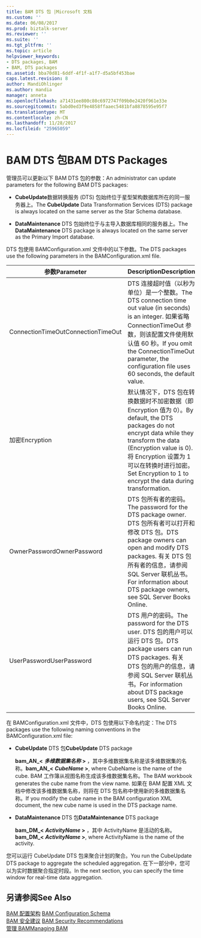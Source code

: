 ```yaml
---
title: BAM DTS 包 |Microsoft 文档
ms.custom: ''
ms.date: 06/08/2017
ms.prod: biztalk-server
ms.reviewer: ''
ms.suite: ''
ms.tgt_pltfrm: ''
ms.topic: article
helpviewer_keywords:
- DTS packages, BAM
- BAM, DTS packages
ms.assetid: bba70d81-6ddf-4f1f-a1f7-d5a5bf453bae
caps.latest.revision: 8
author: MandiOhlinger
ms.author: mandia
manager: anneta
ms.openlocfilehash: a71431ee800c80c6972747f09b0e2420f961e33e
ms.sourcegitcommit: 5abd0ed3f9e4858ffaaec5481bfa8878595e95f7
ms.translationtype: MT
ms.contentlocale: zh-CN
ms.lasthandoff: 11/28/2017
ms.locfileid: "25965059"
---
```

# <a name="bam-dts-packages"></a><span data-ttu-id="96cae-102">BAM DTS 包</span><span class="sxs-lookup"><span data-stu-id="96cae-102">BAM DTS Packages</span></span>
<span data-ttu-id="96cae-103">管理员可以更新以下 BAM DTS 包的参数：</span><span class="sxs-lookup"><span data-stu-id="96cae-103">An administrator can update parameters for the following BAM DTS packages:</span></span>  
  
-   <span data-ttu-id="96cae-104">**CubeUpdate**数据转换服务 (DTS) 包始终位于星型架构数据库所在的同一服务器上。</span><span class="sxs-lookup"><span data-stu-id="96cae-104">The **CubeUpdate** Data Transformation Services (DTS) package is always located on the same server as the Star Schema database.</span></span>  
  
-   <span data-ttu-id="96cae-105">**DataMaintenance** DTS 包始终位于与主导入数据库相同的服务器上。</span><span class="sxs-lookup"><span data-stu-id="96cae-105">The **DataMaintenance** DTS package is always located on the same server as the Primary Import database.</span></span>  
  
 <span data-ttu-id="96cae-106">DTS 包使用 BAMConfiguration.xml 文件中的以下参数。</span><span class="sxs-lookup"><span data-stu-id="96cae-106">The DTS packages use the following parameters in the BAMConfiguration.xml file.</span></span>  
  
|<span data-ttu-id="96cae-107">参数</span><span class="sxs-lookup"><span data-stu-id="96cae-107">Parameter</span></span>|<span data-ttu-id="96cae-108">Description</span><span class="sxs-lookup"><span data-stu-id="96cae-108">Description</span></span>|  
|---------------|-----------------|  
|<span data-ttu-id="96cae-109">ConnectionTimeOut</span><span class="sxs-lookup"><span data-stu-id="96cae-109">ConnectionTimeOut</span></span>|<span data-ttu-id="96cae-110">DTS 连接超时值（以秒为单位）是一个整数。</span><span class="sxs-lookup"><span data-stu-id="96cae-110">The DTS connection time out value (in seconds) is an integer.</span></span> <span data-ttu-id="96cae-111">如果省略 ConnectionTimeOut 参数，则该配置文件使用默认值 60 秒。</span><span class="sxs-lookup"><span data-stu-id="96cae-111">If you omit the ConnectionTimeOut parameter, the configuration file uses 60 seconds, the default value.</span></span>|  
|<span data-ttu-id="96cae-112">加密</span><span class="sxs-lookup"><span data-stu-id="96cae-112">Encryption</span></span>|<span data-ttu-id="96cae-113">默认情况下，DTS 包在转换数据时不加密数据（即 Encryption 值为 0）。</span><span class="sxs-lookup"><span data-stu-id="96cae-113">By default, the DTS packages do not encrypt data while they transform the data (Encryption value is 0).</span></span> <span data-ttu-id="96cae-114">将 Encryption 设置为 1 可以在转换时进行加密。</span><span class="sxs-lookup"><span data-stu-id="96cae-114">Set Encryption to 1 to encrypt the data during transformation.</span></span>|  
|<span data-ttu-id="96cae-115">OwnerPassword</span><span class="sxs-lookup"><span data-stu-id="96cae-115">OwnerPassword</span></span>|<span data-ttu-id="96cae-116">DTS 包所有者的密码。</span><span class="sxs-lookup"><span data-stu-id="96cae-116">The password for the DTS package owner.</span></span> <span data-ttu-id="96cae-117">DTS 包所有者可以打开和修改 DTS 包。</span><span class="sxs-lookup"><span data-stu-id="96cae-117">DTS package owners can open and modify DTS packages.</span></span> <span data-ttu-id="96cae-118">有关 DTS 包所有者的信息，请参阅 SQL Server 联机丛书。</span><span class="sxs-lookup"><span data-stu-id="96cae-118">For information about DTS package owners, see SQL Server Books Online.</span></span>|  
|<span data-ttu-id="96cae-119">UserPassword</span><span class="sxs-lookup"><span data-stu-id="96cae-119">UserPassword</span></span>|<span data-ttu-id="96cae-120">DTS 用户的密码。</span><span class="sxs-lookup"><span data-stu-id="96cae-120">The password for the DTS user.</span></span> <span data-ttu-id="96cae-121">DTS 包的用户可以运行 DTS 包。</span><span class="sxs-lookup"><span data-stu-id="96cae-121">DTS package users can run DTS packages.</span></span> <span data-ttu-id="96cae-122">有关 DTS 包的用户的信息，请参阅 SQL Server 联机丛书。</span><span class="sxs-lookup"><span data-stu-id="96cae-122">For information about DTS package users, see SQL Server Books Online.</span></span>|  
  
 <span data-ttu-id="96cae-123">在 BAMConfiguration.xml 文件中，DTS 包使用以下命名约定：</span><span class="sxs-lookup"><span data-stu-id="96cae-123">The DTS packages use the following naming conventions in the BAMConfiguration.xml file:</span></span>  
  
-   <span data-ttu-id="96cae-124">**CubeUpdate** DTS 包</span><span class="sxs-lookup"><span data-stu-id="96cae-124">**CubeUpdate** DTS package</span></span>  
  
     <span data-ttu-id="96cae-125">**bam_AN_\<**  ***多维数据集名称* \>** ，其中多维数据集名称是该多维数据集的名称。</span><span class="sxs-lookup"><span data-stu-id="96cae-125">**bam_AN_\<** ***CubeName* \>**, where CubeName is the name of the cube.</span></span> <span data-ttu-id="96cae-126">BAM 工作簿从视图名称生成该多维数据集名称。</span><span class="sxs-lookup"><span data-stu-id="96cae-126">The BAM workbook generates the cube name from the view name.</span></span> <span data-ttu-id="96cae-127">如果在 BAM 配置 XML 文档中修改该多维数据集名称，则将在 DTS 包名称中使用新的多维数据集名称。</span><span class="sxs-lookup"><span data-stu-id="96cae-127">If you modify the cube name in the BAM configuration XML document, the new cube name is used in the DTS package name.</span></span>  
  
-   <span data-ttu-id="96cae-128">**DataMaintenance** DTS 包</span><span class="sxs-lookup"><span data-stu-id="96cae-128">**DataMaintenance** DTS package</span></span>  
  
     <span data-ttu-id="96cae-129">**bam_DM_\<**   ***ActivityName* \>** ，其中 ActivityName 是活动的名称。</span><span class="sxs-lookup"><span data-stu-id="96cae-129">**bam_DM_\<** ***ActivityName* \>**, where ActivityName is the name of the activity.</span></span>  
  
 <span data-ttu-id="96cae-130">您可以运行 CubeUpdate DTS 包来聚合计划的聚合。</span><span class="sxs-lookup"><span data-stu-id="96cae-130">You run the CubeUpdate DTS package to aggregate the scheduled aggregation.</span></span> <span data-ttu-id="96cae-131">在下一部分中，您可以为实时数据聚合指定时段。</span><span class="sxs-lookup"><span data-stu-id="96cae-131">In the next section, you can specify the time window for real-time data aggregation.</span></span>  
  
## <a name="see-also"></a><span data-ttu-id="96cae-132">另请参阅</span><span class="sxs-lookup"><span data-stu-id="96cae-132">See Also</span></span>  
 <span data-ttu-id="96cae-133">[BAM 配置架构](../core/bam-configuration-schema.md) </span><span class="sxs-lookup"><span data-stu-id="96cae-133">[BAM Configuration Schema](../core/bam-configuration-schema.md) </span></span>  
 <span data-ttu-id="96cae-134">[BAM 安全建议](../core/bam-security-recommendations.md) </span><span class="sxs-lookup"><span data-stu-id="96cae-134">[BAM Security Recommendations](../core/bam-security-recommendations.md) </span></span>  
 [<span data-ttu-id="96cae-135">管理 BAM</span><span class="sxs-lookup"><span data-stu-id="96cae-135">Managing BAM</span></span>](../core/managing-bam.md)
